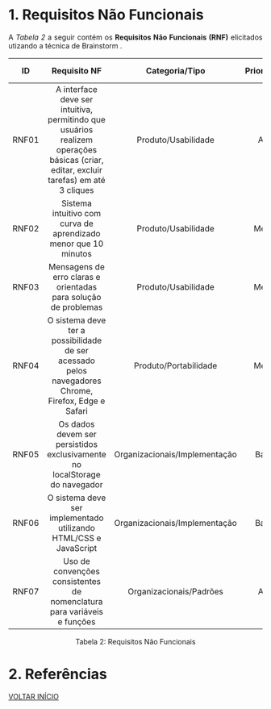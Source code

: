 # 1. Requisitos Não Funcionais

<p align="justify">A <i>Tabela 2</i> a seguir contém os <b>Requisitos Não Funcionais (RNF)</b> elicitados utizando a técnica de Brainstorm .</p>

| ID   |                                 Requisito NF                              | Categoria/Tipo | Prioridade | Requisitos Relacionados |
| :--: | :-----------------------------------------------------------------------: |:-------------: | :--------: | :-----------------: |
| RNF01 |  A interface deve ser intuitiva, permitindo que usuários realizem operações básicas (criar, editar, excluir tarefas) em até 3 cliques  |  Produto/Usabilidade  |  Alta  |  RFN02  |
| RNF02 |  Sistema intuitivo com curva de aprendizado menor que 10 minutos  |  Produto/Usabilidade |  Media  |  RFN01  |
| RNF03 |  Mensagens de erro claras e orientadas para solução de problemas  |  Produto/Usabilidade |  Media  |  -  |
| RNF04 |  O sistema deve ter a possibilidade de ser acessado pelos navegadores Chrome, Firefox, Edge e Safari |  Produto/Portabilidade  |  Media  |  -  |
| RNF05 |  Os dados devem ser persistidos exclusivamente no localStorage do navegador  |  Organizacionais/Implementação  |  Baixa  |  -  |
| RNF06 |  O sistema deve ser implementado utilizando HTML/CSS e JavaScript  |  Organizacionais/Implementação  |  Baixa  |  -  |
| RNF07 |  Uso de convenções consistentes de nomenclatura para variáveis e funções  |  Organizacionais/Padrões  |  Alta  |  -  |

<div style="text-align: center">
<p>Tabela 2: Requisitos Não Funcionais</p>
</div>

# 2. Referências

<a href="../README.md">VOLTAR INÍCIO</a>
